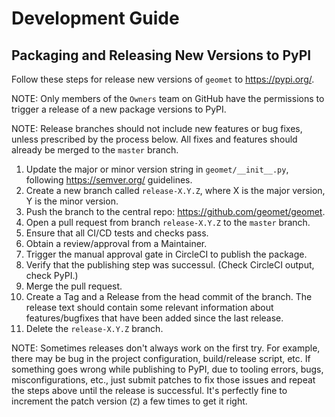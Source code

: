 # Development Guide

## Packaging and Releasing New Versions to PyPI

Follow these steps for release new versions of `geomet` to https://pypi.org/.

NOTE: Only members of the `Owners` team on GitHub have the permissions to
trigger a release of a new package versions to PyPI.

NOTE: Release branches should not include new features or bug fixes, unless
prescribed by the process below. All fixes and features should already be
merged to the `master` branch.

1. Update the major or minor version string in `geomet/__init__.py`, following
  https://semver.org/ guidelines.
2. Create a new branch called `release-X.Y.Z`, where X is the major version,
  Y is the minor version.
3. Push the branch to the central repo: https://github.com/geomet/geomet.
4. Open a pull request from branch `release-X.Y.Z` to the `master` branch.
5. Ensure that all CI/CD tests and checks pass.
6. Obtain a review/approval from a Maintainer.
7. Trigger the manual approval gate in CircleCI to publish the package.
8. Verify that the publishing step was successul. (Check CircleCI output, check PyPI.)
9. Merge the pull request.
10. Create a Tag and a Release from the head commit of the branch. The release
   text should contain some relevant information about features/bugfixes that
   have been added since the last release.
11. Delete the `release-X.Y.Z` branch.

NOTE: Sometimes releases don't always work on the first try. For example, there
may be bug in the project configuration, build/release script, etc.
If something goes wrong while publishing to PyPI, due to tooling errors, bugs,
misconfigurations, etc., just submit patches to fix those issues and repeat the
steps above until the release is successful. It's perfectly fine to increment
the patch version (`Z`) a few times to get it right.
